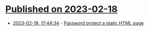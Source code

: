 # [Published on 2023-02-18](index.md)

* [2023-02-18, 17:44:34](https://news.ycombinator.com/item?id=34849024) - [Password protect a static HTML page](https://github.com/robinmoisson/staticrypt)
